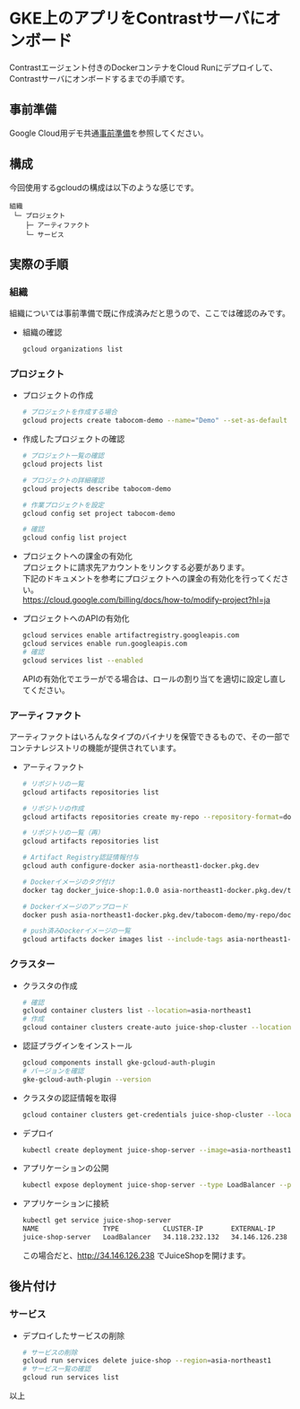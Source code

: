# GKE上のアプリをContrastサーバにオンボード
Contrastエージェント付きのDockerコンテナをCloud Runにデプロイして、Contrastサーバにオンボードするまでの手順です。

## 事前準備
Google Cloud用デモ共通[事前準備](../README.md#事前準備)を参照してください。

## 構成
今回使用するgcloudの構成は以下のような感じです。
  ```
  組織
   └─ プロジェクト
      ├─ アーティファクト
      └─ サービス
  ```

## 実際の手順
### 組織
組織については事前準備で既に作成済みだと思うので、ここでは確認のみです。
- 組織の確認
  ```bash
  gcloud organizations list
  ```
### プロジェクト
- プロジェクトの作成
  ```bash
  # プロジェクトを作成する場合
  gcloud projects create tabocom-demo --name="Demo" --set-as-default
  ```
- 作成したプロジェクトの確認
  ```bash
  # プロジェクト一覧の確認
  gcloud projects list

  # プロジェクトの詳細確認
  gcloud projects describe tabocom-demo
  
  # 作業プロジェクトを設定
  gcloud config set project tabocom-demo
  
  # 確認
  gcloud config list project
  ```
- プロジェクトへの課金の有効化  
  プロジェクトに請求先アカウントをリンクする必要があります。  
  下記のドキュメントを参考にプロジェクトへの課金の有効化を行ってください。  
  https://cloud.google.com/billing/docs/how-to/modify-project?hl=ja  

- プロジェクトへのAPIの有効化
  ```bash
  gcloud services enable artifactregistry.googleapis.com
  gcloud services enable run.googleapis.com
  # 確認
  gcloud services list --enabled
  ```
  APIの有効化でエラーがでる場合は、ロールの割り当てを適切に設定し直してください。

### アーティファクト
アーティファクトはいろんなタイプのバイナリを保管できるもので、その一部でコンテナレジストリの機能が提供されています。
- アーティファクト
  ```bash
  # リポジトリの一覧
  gcloud artifacts repositories list
  
  # リポジトリの作成
  gcloud artifacts repositories create my-repo --repository-format=docker --location=asia-northeast1
  
  # リポジトリの一覧（再）
  gcloud artifacts repositories list
  
  # Artifact Registry認証情報付与
  gcloud auth configure-docker asia-northeast1-docker.pkg.dev
  
  # Dockerイメージのタグ付け
  docker tag docker_juice-shop:1.0.0 asia-northeast1-docker.pkg.dev/tabocom-demo/my-repo/docker_juice-shop:1.0.0
  
  # Dockerイメージのアップロード
  docker push asia-northeast1-docker.pkg.dev/tabocom-demo/my-repo/docker_juice-shop:1.0.0
  
  # push済みDockerイメージの一覧
  gcloud artifacts docker images list --include-tags asia-northeast1-docker.pkg.dev/tabocom-demo/my-repo
  ```

### クラスター
- クラスタの作成
  ```bash
  # 確認
  gcloud container clusters list --location=asia-northeast1
  # 作成
  gcloud container clusters create-auto juice-shop-cluster --location=asia-northeast1
  ```
- 認証プラグインをインストール
  ```bash
  gcloud components install gke-gcloud-auth-plugin
  # バージョンを確認
  gke-gcloud-auth-plugin --version
  ```
- クラスタの認証情報を取得
  ```bash
  gcloud container clusters get-credentials juice-shop-cluster --location=asia-northeast1
  ```
- デプロイ
  ```bash
  kubectl create deployment juice-shop-server --image=asia-northeast1-docker.pkg.dev/tabocom-demo/my-repo/docker_juice-shop:1.0.0
  ```
- アプリケーションの公開
  ```bash
  kubectl expose deployment juice-shop-server --type LoadBalancer --port 80 --target-port 3000
  ```
- アプリケーションに接続
  ```bash
  kubectl get service juice-shop-server
  NAME                TYPE           CLUSTER-IP       EXTERNAL-IP      PORT(S)        AGE
  juice-shop-server   LoadBalancer   34.118.232.132   34.146.126.238   80:32545/TCP   60s
  ```
  この場合だと、http://34.146.126.238 でJuiceShopを開けます。

## 後片付け
### サービス
- デプロイしたサービスの削除
  ```bash
  # サービスの削除
  gcloud run services delete juice-shop --region=asia-northeast1
  # サービス一覧の確認
  gcloud run services list
  ```

以上

